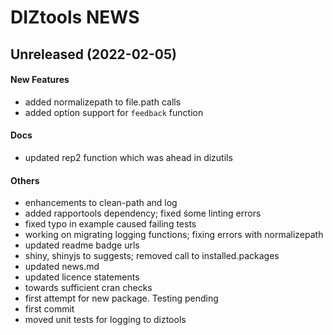# DIZtools NEWS

## Unreleased (2022-02-05)

#### New Features

* added normalizepath to file.path calls
* added option support for `feedback` function
#### Docs

* updated rep2 function which was ahead in dizutils
#### Others

* enhancements to clean-path and log
* added rapportools dependency; fixed śome linting errors
* fixed typo in example caused failing tests
* working on migrating logging functions; fixing errors with normalizepath
* updated readme badge urls
* shiny, shinyjs to suggests; removed call to installed.packages
* updated news.md
* updated licence statements
* towards sufficient cran checks
* first attempt for new package. Testing pending
* first commit
* moved unit tests for logging to diztools
